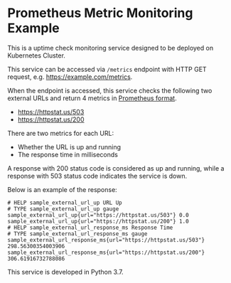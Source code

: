 # Prometheus Metric Monitoring Example
This is a uptime check monitoring service designed to be deployed on Kubernetes Cluster.

This service can be accessed via `/metrics` endpoint with HTTP GET request, e.g. https://example.com/metrics.

When the endpoint is accessed, this service checks the following two external URLs and return 4 metrics in [Prometheus format](https://prometheus.io/docs/instrumenting/exposition_formats/#text-format-example).
* https://httpstat.us/503
* https://httpstat.us/200

There are two metrics for each URL:
* Whether the URL is up and running
* The response time in milliseconds

A response with 200 status code is considered as up and running, while a response with 503 status code indicates the service is down.

Below is an example of the response:
```
# HELP sample_external_url_up URL Up
# TYPE sample_external_url_up gauge
sample_external_url_up{url="https://httpstat.us/503"} 0.0
sample_external_url_up{url="https://httpstat.us/200"} 1.0
# HELP sample_external_url_response_ms Response Time
# TYPE sample_external_url_response_ms gauge
sample_external_url_response_ms{url="https://httpstat.us/503"} 298.56300354003906
sample_external_url_response_ms{url="https://httpstat.us/200"} 306.61916732788086
```

This service is developed in Python 3.7.
